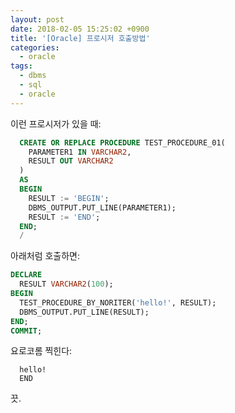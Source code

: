 ```yaml
---
layout: post
date: 2018-02-05 15:25:02 +0900
title: '[Oracle] 프로시저 호출방법'
categories:
  - oracle
tags:
  - dbms
  - sql
  - oracle
---
```


이런 프로시저가 있을 때:

```sql
  CREATE OR REPLACE PROCEDURE TEST_PROCEDURE_01(
    PARAMETER1 IN VARCHAR2,
    RESULT OUT VARCHAR2
  )
  AS
  BEGIN
    RESULT := 'BEGIN';
    DBMS_OUTPUT.PUT_LINE(PARAMETER1);
    RESULT := 'END';
  END;
  /
```

아래처럼 호출하면:

```sql
DECLARE
  RESULT VARCHAR2(100);
BEGIN
  TEST_PROCEDURE_BY_NORITER('hello!', RESULT);
  DBMS_OUTPUT.PUT_LINE(RESULT);
END;
COMMIT;
```

요로코롬 찍힌다:

```
  hello!
  END
```

끗.
